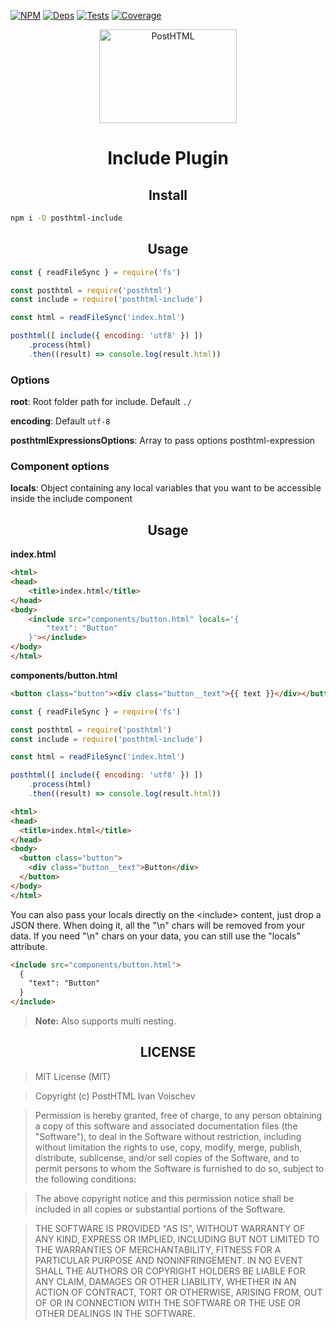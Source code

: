 [![NPM][npm]][npm-url]
[![Deps][deps]][deps-url]
[![Tests][travis]][travis-url]
[![Coverage][cover]][cover-url]

<div align="center">
  <img width="220" height="150" title="PostHTML" src="http://posthtml.github.io/posthtml/logo.svg">
  <h1>Include Plugin</h1>
</div>

<h2 align="center">Install</h2>

```bash
npm i -D posthtml-include
```

<h2 align="center">Usage</h2>

```js
const { readFileSync } = require('fs')

const posthtml = require('posthtml')
const include = require('posthtml-include')

const html = readFileSync('index.html')

posthtml([ include({ encoding: 'utf8' }) ])
    .process(html)
    .then((result) => console.log(result.html))
```

### Options

__root__: Root folder path for include. Default `./`

__encoding__: Default `utf-8`

__posthtmlExpressionsOptions__: Array to pass options posthtml-expression

### Component options
__locals__: Object containing any local variables that you want to be accessible inside the include component

<h2 align="center">Usage</h2>

__index.html__

```html
<html>
<head>
    <title>index.html</title>
</head>
<body>
    <include src="components/button.html" locals='{
        "text": "Button"
    }'></include>
</body>
</html>
```

__components/button.html__
```html
<button class="button"><div class="button__text">{{ text }}</div></button>
```

```js
const { readFileSync } = require('fs')

const posthtml = require('posthtml')
const include = require('posthtml-include')

const html = readFileSync('index.html')

posthtml([ include({ encoding: 'utf8' }) ])
    .process(html)
    .then((result) => console.log(result.html))
```

```html
<html>
<head>
  <title>index.html</title>
</head>
<body>
  <button class="button">
    <div class="button__text">Button</div>
  </button>
</body>
</html>
```

You can also pass your locals directly on the \<include> content, just drop a JSON there. When doing it, all the "\n" chars will be removed from your data.
If you need "\n" chars on your data, you can still use the "locals" attribute.

```html
<include src="components/button.html">
  {
    "text": "Button"
  }
</include>
```

> **Note:** Also supports multi nesting.

<h2 align="center">LICENSE</h2>

> MIT License (MIT)

> Copyright (c) PostHTML Ivan Voischev

> Permission is hereby granted, free of charge, to any person obtaining a copy
of this software and associated documentation files (the "Software"), to deal
in the Software without restriction, including without limitation the rights
to use, copy, modify, merge, publish, distribute, sublicense, and/or sell
copies of the Software, and to permit persons to whom the Software is
furnished to do so, subject to the following conditions:

> The above copyright notice and this permission notice shall be included in all
copies or substantial portions of the Software.

> THE SOFTWARE IS PROVIDED "AS IS", WITHOUT WARRANTY OF ANY KIND, EXPRESS OR
IMPLIED, INCLUDING BUT NOT LIMITED TO THE WARRANTIES OF MERCHANTABILITY,
FITNESS FOR A PARTICULAR PURPOSE AND NONINFRINGEMENT. IN NO EVENT SHALL THE
AUTHORS OR COPYRIGHT HOLDERS BE LIABLE FOR ANY CLAIM, DAMAGES OR OTHER
LIABILITY, WHETHER IN AN ACTION OF CONTRACT, TORT OR OTHERWISE, ARISING FROM,
OUT OF OR IN CONNECTION WITH THE SOFTWARE OR THE USE OR OTHER DEALINGS IN THE
SOFTWARE.

[npm]: https://img.shields.io/npm/v/posthtml-include.svg
[npm-url]: https://npmjs.com/package/posthtml-include

[deps]: https://david-dm.org/posthtml/posthtml-include.svg
[deps-url]: https://david-dm.org/posthtml/posthtml-include

[style]: https://img.shields.io/badge/code%20style-standard-yellow.svg
[style-url]: http://standardjs.com/

[travis]: http://img.shields.io/travis/posthtml/posthtml-include.svg
[travis-url]: https://travis-ci.org/posthtml/posthtml-include

[cover]: https://coveralls.io/repos/github/posthtml/posthtml-include/badge.svg?branch=master
[cover-url]: https://coveralls.io/github/posthtml/posthtml-include?branch=master
